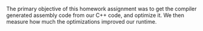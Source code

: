 The primary objective of this homework assignment was to get the compiler generated assembly
code from our C++ code, and optimize it. We then measure how much the optimizations
improved our runtime.
